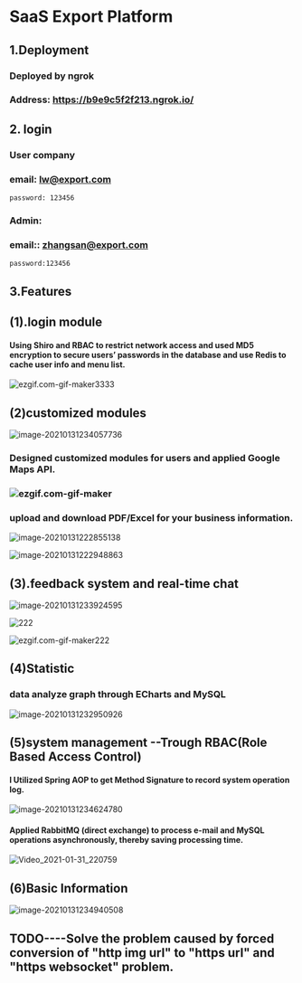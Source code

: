 # **SaaS Export Platform** 

## 1.Deployment

### Deployed by ngrok   

### Address: https://b9e9c5f2f213.ngrok.io/

## 2. login    

### User company 

### email: lw@export.com   
    password: 123456

### Admin:  

### email:: zhangsan@export.com
    password:123456

## 3.Features

## (1).login module

#### Using  **Shiro**  and  **RBAC**  to restrict network access and used MD5 encryption to secure users’ passwords in the database and use Redis to cache user info and menu list. 

![ezgif.com-gif-maker3333](https://raw.githubusercontent.com/LangSun-ottawa/Picgo/main/img/ezgif.com-gif-maker3333.gif)

## (2)customized modules

![image-20210131234057736](https://raw.githubusercontent.com/LangSun-ottawa/Picgo/main/img/image-20210131234057736.png)

### Designed customized modules for users  and applied  Google Maps API. 

### ![ezgif.com-gif-maker](https://raw.githubusercontent.com/LangSun-ottawa/Picgo/main/img/ezgif.com-gif-maker.gif)

### upload and download PDF/Excel for your business information.

![image-20210131222855138](https://raw.githubusercontent.com/LangSun-ottawa/Picgo/main/img/image-20210131222855138.png)

![image-20210131222948863](https://raw.githubusercontent.com/LangSun-ottawa/Picgo/main/img/image-20210131222948863.png)

## (3).feedback system and real-time  chat

![image-20210131233924595](https://raw.githubusercontent.com/LangSun-ottawa/Picgo/main/img/image-20210131233924595.png)

![222](https://raw.githubusercontent.com/LangSun-ottawa/Picgo/main/img/222.gif)



![ezgif.com-gif-maker222](https://raw.githubusercontent.com/LangSun-ottawa/Picgo/main/img/ezgif.com-gif-maker222.gif)

## (4)Statistic 

### data analyze graph through ECharts and MySQL

![image-20210131232950926](https://raw.githubusercontent.com/LangSun-ottawa/Picgo/main/img/image-20210131232950926.png)

## (5)system management --Trough RBAC(Role Based Access Control) 

#### l Utilized **Spring AOP** to get Method Signature to record system operation log.

![image-20210131234624780](https://raw.githubusercontent.com/LangSun-ottawa/Picgo/main/img/image-20210131234624780.png)

#### Applied **RabbitMQ** (direct exchange) to process e-mail and MySQL operations asynchronously, thereby saving processing time.

![Video_2021-01-31_220759](https://raw.githubusercontent.com/LangSun-ottawa/Picgo/main/img/Video_2021-01-31_220759.gif)

## (6)Basic Information

![image-20210131234940508](https://raw.githubusercontent.com/LangSun-ottawa/Picgo/main/img/image-20210131234940508.png)

## TODO----Solve the problem caused by forced conversion of "http img url" to "https url" and "https websocket" problem.
